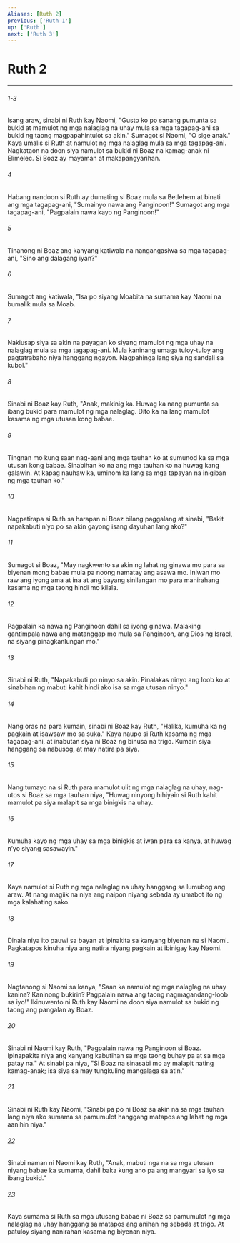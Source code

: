 ```yaml
---
Aliases: [Ruth 2]
previous: ['Ruth 1']
up: ['Ruth']
next: ['Ruth 3']
---
```

# Ruth 2

***
###### 1-3
Isang araw, sinabi ni Ruth kay Naomi, "Gusto ko po sanang pumunta sa bukid at mamulot ng mga nalaglag na uhay mula sa mga tagapag-ani sa bukid ng taong magpapahintulot sa akin." Sumagot si Naomi, "O sige anak." Kaya umalis si Ruth at namulot ng mga nalaglag mula sa mga tagapag-ani. Nagkataon na doon siya namulot sa bukid ni Boaz na kamag-anak ni Elimelec. Si Boaz ay mayaman at makapangyarihan. 

###### 4
Habang nandoon si Ruth ay dumating si Boaz mula sa Betlehem at binati ang mga tagapag-ani, "Sumainyo nawa ang Panginoon!" Sumagot ang mga tagapag-ani, "Pagpalain nawa kayo ng Panginoon!" 

###### 5
Tinanong ni Boaz ang kanyang katiwala na nangangasiwa sa mga tagapag-ani, "Sino ang dalagang iyan?" 

###### 6
Sumagot ang katiwala, "Isa po siyang Moabita na sumama kay Naomi na bumalik mula sa Moab. 

###### 7
Nakiusap siya sa akin na payagan ko siyang mamulot ng mga uhay na nalaglag mula sa mga tagapag-ani. Mula kaninang umaga tuloy-tuloy ang pagtatrabaho niya hanggang ngayon. Nagpahinga lang siya ng sandali sa kubol." 

###### 8
Sinabi ni Boaz kay Ruth, "Anak, makinig ka. Huwag ka nang pumunta sa ibang bukid para mamulot ng mga nalaglag. Dito ka na lang mamulot kasama ng mga utusan kong babae. 

###### 9
Tingnan mo kung saan nag-aani ang mga tauhan ko at sumunod ka sa mga utusan kong babae. Sinabihan ko na ang mga tauhan ko na huwag kang galawin. At kapag nauhaw ka, uminom ka lang sa mga tapayan na inigiban ng mga tauhan ko." 

###### 10
Nagpatirapa si Ruth sa harapan ni Boaz bilang paggalang at sinabi, "Bakit napakabuti nʼyo po sa akin gayong isang dayuhan lang ako?" 

###### 11
Sumagot si Boaz, "May nagkwento sa akin ng lahat ng ginawa mo para sa biyenan mong babae mula pa noong namatay ang asawa mo. Iniwan mo raw ang iyong ama at ina at ang bayang sinilangan mo para manirahang kasama ng mga taong hindi mo kilala. 

###### 12
Pagpalain ka nawa ng Panginoon dahil sa iyong ginawa. Malaking gantimpala nawa ang matanggap mo mula sa Panginoon, ang Dios ng Israel, na siyang pinagkanlungan mo." 

###### 13
Sinabi ni Ruth, "Napakabuti po ninyo sa akin. Pinalakas ninyo ang loob ko at sinabihan ng mabuti kahit hindi ako isa sa mga utusan ninyo." 

###### 14
Nang oras na para kumain, sinabi ni Boaz kay Ruth, "Halika, kumuha ka ng pagkain at isawsaw mo sa suka." Kaya naupo si Ruth kasama ng mga tagapag-ani, at inabutan siya ni Boaz ng binusa na trigo. Kumain siya hanggang sa nabusog, at may natira pa siya. 

###### 15
Nang tumayo na si Ruth para mamulot ulit ng mga nalaglag na uhay, nag-utos si Boaz sa mga tauhan niya, "Huwag ninyong hihiyain si Ruth kahit mamulot pa siya malapit sa mga binigkis na uhay. 

###### 16
Kumuha kayo ng mga uhay sa mga binigkis at iwan para sa kanya, at huwag nʼyo siyang sasawayin." 

###### 17
Kaya namulot si Ruth ng mga nalaglag na uhay hanggang sa lumubog ang araw. At nang magiik na niya ang naipon niyang sebada ay umabot ito ng mga kalahating sako. 

###### 18
Dinala niya ito pauwi sa bayan at ipinakita sa kanyang biyenan na si Naomi. Pagkatapos kinuha niya ang natira niyang pagkain at ibinigay kay Naomi. 

###### 19
Nagtanong si Naomi sa kanya, "Saan ka namulot ng mga nalaglag na uhay kanina? Kaninong bukirin? Pagpalain nawa ang taong nagmagandang-loob sa iyo!" Ikinuwento ni Ruth kay Naomi na doon siya namulot sa bukid ng taong ang pangalan ay Boaz. 

###### 20
Sinabi ni Naomi kay Ruth, "Pagpalain nawa ng Panginoon si Boaz. Ipinapakita niya ang kanyang kabutihan sa mga taong buhay pa at sa mga patay na." At sinabi pa niya, "Si Boaz na sinasabi mo ay malapit nating kamag-anak; isa siya sa may tungkuling mangalaga sa atin." 

###### 21
Sinabi ni Ruth kay Naomi, "Sinabi pa po ni Boaz sa akin na sa mga tauhan lang niya ako sumama sa pamumulot hanggang matapos ang lahat ng mga aanihin niya." 

###### 22
Sinabi naman ni Naomi kay Ruth, "Anak, mabuti nga na sa mga utusan niyang babae ka sumama, dahil baka kung ano pa ang mangyari sa iyo sa ibang bukid." 

###### 23
Kaya sumama si Ruth sa mga utusang babae ni Boaz sa pamumulot ng mga nalaglag na uhay hanggang sa matapos ang anihan ng sebada at trigo. At patuloy siyang nanirahan kasama ng biyenan niya.
